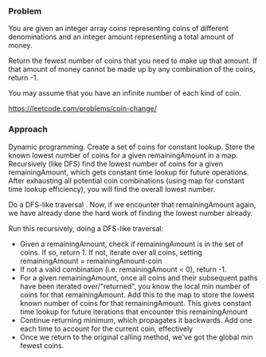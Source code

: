 ### Problem
You are given an integer array coins representing coins of different denominations and an integer amount representing a total amount of money.

Return the fewest number of coins that you need to make up that amount. If that amount of money cannot be made up by any combination of the coins, return -1.

You may assume that you have an infinite number of each kind of coin.

https://leetcode.com/problems/coin-change/

### Approach

Dynamic programming. Create a set of coins for constant lookup. Store the known lowest number of coins for a given remainingAmount in a map. Recursively (like DFS)
find the lowest number of coins for a given remainingAmount, which gets constant time lookup for future operations. After exhausting all potential coin combinations
(using map for constant time lookup efficiency), you will find the overall lowest number.

Do a DFS-like traversal
 . Now, if we encounter that remainingAmount again, we have already done the hard work of finding the lowest 
number already.

Run this recursively, doing a DFS-like traversal:
- Given a remainingAmount, check if remainingAmount is in the set of coins. If so, return 1. If not, iterate over all coins, setting remainingAmount = remainingAmount-coin
- If not a valid combination (i.e. remainingAmount < 0), return -1.
- For a given remainingAmount, once all coins and their subsequent paths have been iterated over/"returned", you know the local min number of coins for that remainingAmount. Add
this to the map to store the lowest known number of coins for that remainingAmount. This gives constant time lookup for future iterations that encounter this remainingAmount
- Continue returning minimum, which propagates it backwards. Add one each time to account for the current coin, effectively
- Once we return to the original calling method, we've got the global min fewest coins. 